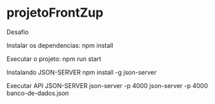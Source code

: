 # projetoFrontZup
Desafio

Instalar os dependencias:
npm install

Executar o projeto:
npm run start

Instalando JSON-SERVER
npm install -g json-server

Executar API JSON-SERVER
json-server -p 4000 json-server -p 4000 banco-de-dados.json
